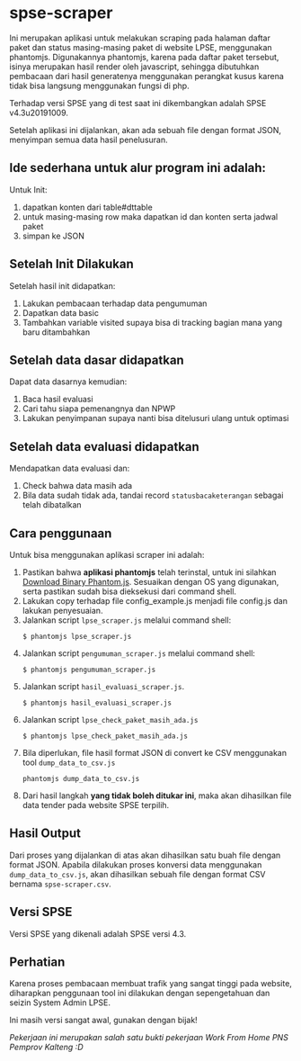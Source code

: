 # spse-scraper
Ini merupakan aplikasi untuk melakukan scraping pada halaman daftar paket dan status masing-masing paket
di website LPSE, menggunakan phantomjs. Digunakannya phantomjs, karena pada daftar paket tersebut, isinya
merupakan hasil render oleh javascript, sehingga dibutuhkan pembacaan dari hasil generatenya menggunakan
perangkat kusus karena tidak bisa langsung menggunakan fungsi di php. 

Terhadap versi SPSE yang di test saat ini dikembangkan adalah SPSE v4.3u20191009.

Setelah aplikasi ini dijalankan, akan ada sebuah file dengan format JSON, menyimpan semua data hasil penelusuran.

## Ide sederhana untuk alur program ini adalah:
Untuk Init:
1. dapatkan konten dari table#dttable
2. untuk masing-masing row maka dapatkan id dan konten serta jadwal paket
3. simpan ke JSON

## Setelah Init Dilakukan
Setelah hasil init didapatkan:
1. Lakukan pembacaan terhadap data pengumuman
2. Dapatkan data basic
3. Tambahkan variable visited supaya bisa di tracking bagian mana yang baru ditambahkan

## Setelah data dasar didapatkan
Dapat data dasarnya kemudian:
1. Baca hasil evaluasi
2. Cari tahu siapa pemenangnya dan NPWP
3. Lakukan penyimpanan supaya nanti bisa ditelusuri ulang untuk optimasi

## Setelah data evaluasi didapatkan
Mendapatkan data evaluasi dan:
1. Check bahwa data masih ada
2. Bila data sudah tidak ada, tandai record `statusbacaketerangan` sebagai telah dibatalkan

## Cara penggunaan
Untuk bisa menggunakan aplikasi scraper ini adalah:
1. Pastikan bahwa **aplikasi phantomjs** telah terinstal, untuk ini silahkan [Download Binary Phantom.js](https://phantomjs.org/download.html). Sesuaikan dengan OS yang digunakan, serta pastikan sudah bisa dieksekusi dari command shell.
2. Lakukan copy terhadap file config_example.js menjadi file config.js dan lakukan penyesuaian.
3. Jalankan script `lpse_scraper.js` melalui command shell:
    ```
    $ phantomjs lpse_scraper.js
    ```
4. Jalankan script `pengumuman_scraper.js` melalui command shell:
    ```
    $ phantomjs pengumuman_scraper.js
    ```
5. Jalankan script `hasil_evaluasi_scraper.js`.
    ```
    $ phantomjs hasil_evaluasi_scraper.js
    ```
6. Jalankan script `lpse_check_paket_masih_ada.js`
    ```
    $ phantomjs lpse_check_paket_masih_ada.js
    ```
7. Bila diperlukan, file hasil format JSON di convert ke CSV menggunakan tool `dump_data_to_csv.js`
    ```
    phantomjs dump_data_to_csv.js
    ```
8. Dari hasil langkah **yang tidak boleh ditukar ini**, maka akan dihasilkan file data tender pada website SPSE terpilih.

## Hasil Output ##

Dari proses yang dijalankan di atas akan dihasilkan satu buah file dengan format JSON. Apabila dilakukan proses konversi data menggunakan `dump_data_to_csv.js`, akan dihasilkan sebuah file dengan format CSV bernama `spse-scraper.csv`.

## Versi SPSE
Versi SPSE yang dikenali adalah SPSE versi 4.3.

## Perhatian
Karena proses pembacaan membuat trafik yang sangat tinggi pada website, diharapkan penggunaan tool ini dilakukan dengan sepengetahuan dan seizin System Admin LPSE.

Ini masih versi sangat awal, gunakan dengan bijak!

*Pekerjaan ini merupakan salah satu bukti pekerjaan Work From Home PNS Pemprov Kalteng :D*
